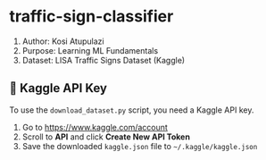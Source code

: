 # traffic-sign-classifier

1. Author: Kosi Atupulazi
2. Purpose: Learning ML Fundamentals
3. Dataset: LISA Traffic Signs Dataset (Kaggle)

## 🔐 Kaggle API Key

To use the `download_dataset.py` script, you need a Kaggle API key.

1. Go to https://www.kaggle.com/account
2. Scroll to **API** and click **Create New API Token**
3. Save the downloaded `kaggle.json` file to `~/.kaggle/kaggle.json`
